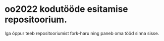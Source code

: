 # oo2022 kodutööde esitamise repositoorium.
Iga õppur teeb repositooriumist fork-haru ning paneb oma tööd sinna sisse.
